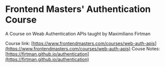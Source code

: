 # Frontend Masters' Authentication Course

A Course on Weab Authentication APIs taught by Maximiliano Firtman

Course link: [https://www.frontendmasters.com/courses/web-auth-apis](https://www.frontendmasters.com/courses/web-auth-apis)
Couse Notes: [https://firtman.github.io/authentication](https://firtman.github.io/authentication)
